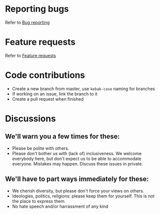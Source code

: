 # Reporting bugs

Refer to [Bug reporting](.github/ISSUE_TEMPLATE/bug_report.md)

# Feature requests

Refer to [Feature requests](.github/ISSUE_TEMPLATE/feature_request.md)

# Code contributions

- Create a new branch from master, use `kebab-case` naming for branches
- If working on an issue, link the branch to it
- Create a pull request when finished

# Discussions

## We'll warn you a few times for these:

- Please be polite with others.
- Please don't bother us with (lack of) inclusiveness. We welcome everybody here, but don't expect us to be able to accommodate everyone. Mistakes may happen. Discuss these issues in private.

## We'll have to part ways immediately for these:

- We cherish diversity, but please don't force your views on others.
- Ideologies, politics, religions: please keep them for yourself. This is not the place to express them.
- No hate speech and/or harrassment of any kind
